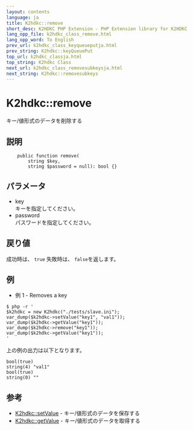 ```yaml
---
layout: contents
language: ja
title: K2hdkc::remove
short_desc: K2HDKC PHP Extension - PHP Extension library for K2HDKC
lang_opp_file: k2hdkc_class_remove.html
lang_opp_word: To English
prev_url: k2hdkc_class_keyqueueputja.html
prev_string: K2hdkc::keyQueuePut
top_url: k2hdkc_classja.html
top_string: K2hdkc Class
next_url: k2hdkc_class_removesubkeysja.html
next_string: K2hdkc::removesubkeys
---
```


# K2hdkc::remove
キー/値形式のデータを削除する

## 説明

```
    public function remove(
        string $key,
        string $password = null): bool {}
```



## パラメータ
- key  
キーを指定してください。
- password  
パスワードを指定してください。

## 戻り値
成功時は、 `true` 失敗時は、 `false`を返します。 

## 例
- 例 1 - Removes a key

```
$ php -r '
$k2hdkc = new K2hdkc("./tests/slave.ini");
var_dump($k2hdkc->setValue("key1", "val1"));
var_dump($k2hdkc->getValue("key1"));
var_dump($k2hdkc->remove("key1"));
var_dump($k2hdkc->getValue("key1"));
'
```

上の例の出力は以下となります。

```
bool(true)
string(4) "val1"
bool(true)
string(0) ""
```


## 参考
- [K2hdkc::setValue](k2hdkc_class_setvalueja.html) - キー/値形式のデータを保存する
- [K2hdkc::getValue](k2hdkc_class_getvalueja.html) - キー/値形式のデータを取得する

